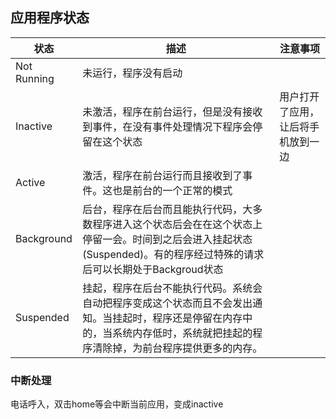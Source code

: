## 应用程序状态

| 状态        | 描述                                                         | 注意事项                           |
| ----------- | ------------------------------------------------------------ | ---------------------------------- |
| Not Running | 未运行，程序没有启动                                         |                                    |
| Inactive    | 未激活，程序在前台运行，但是没有接收到事件，在没有事件处理情况下程序会停留在这个状态 | 用户打开了应用，让后将手机放到一边 |
| Active      | 激活，程序在前台运行而且接收到了事件。这也是前台的一个正常的模式 |                                    |
| Background  | 后台，程序在后台而且能执行代码，大多数程序进入这个状态后会在在这个状态上停留一会。时间到之后会进入挂起状态(Suspended)。有的程序经过特殊的请求后可以长期处于Backgroud状态 |                                    |
| Suspended   | 挂起，程序在后台不能执行代码。系统会自动把程序变成这个状态而且不会发出通知。当挂起时，程序还是停留在内存中的，当系统内存低时，系统就把挂起的程序清除掉，为前台程序提供更多的内存。 |                                    |



### 中断处理

电话呼入，双击home等会中断当前应用，变成inactive

